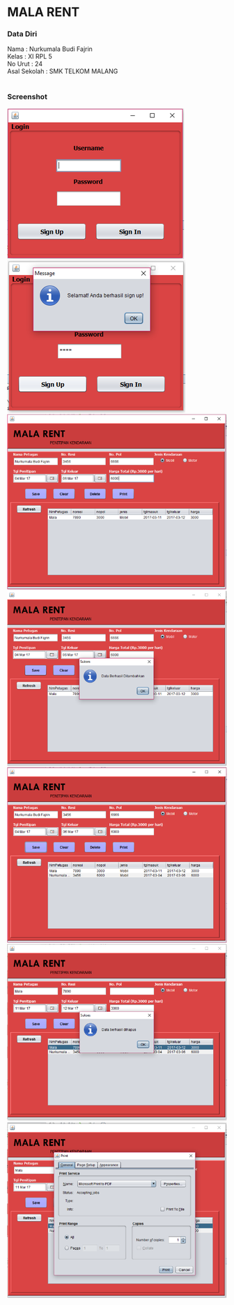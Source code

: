# MALA RENT


### Data Diri<br>
Nama : Nurkumala Budi Fajrin <br>
Kelas : XI RPL 5<br>
No Urut : 24<br>
Asal Sekolah : SMK TELKOM MALANG<br><br>
### Screenshot <br>

![alt text](https://github.com/nurkumalabudif/PBO_UTSsmt2/blob/master/0.PNG)<br>
![alt text](https://github.com/nurkumalabudif/PBO_UTSsmt2/blob/master/1.PNG)<br>
![alt text](https://github.com/nurkumalabudif/PBO_UTSsmt2/blob/master/2.PNG)<br>
![alt text](https://github.com/nurkumalabudif/PBO_UTSsmt2/blob/master/3.PNG)<br>
![alt text](https://github.com/nurkumalabudif/PBO_UTSsmt2/blob/master/4.PNG)<br>
![alt text](https://github.com/nurkumalabudif/PBO_UTSsmt2/blob/master/5.PNG)<br>
![alt text](https://github.com/nurkumalabudif/PBO_UTSsmt2/blob/master/6.PNG)<br>

